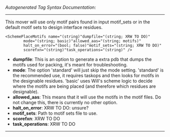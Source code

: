 _Autogenerated Tag Syntax Documentation:_

---
This mover will use only motif pairs found in input motif_sets or in the default motif sets to design interface residues.

```
<SchemePlaceMotifs name="(string)"dumpfile="(string; XRW TO DO)"
        mode="(string; basic)"allowed_aas="(string; motifs)"
        halt_on_error="(bool; false)"motif_sets="(string; XRW TO DO)"
        scorefxn="(string)"task_operations="(string)" />
```

-   **dumpfile**: This is an option to generate a extra pdb that dumps the motifs used for packing, it's meant for troubleshooting.
-   **mode**: The option 'standard' will just skip the mode setting. 'standard' is the recommended use, it requires taskops and then looks for motifs in the designable residues. 'basic' uses Will's scheme logic to decide where the motifs are being placed (and therefore which residues are designable).
-   **allowed_aas**: This means that it will use the motifs in the motif files. Do not change this, there is currently no other option.
-   **halt_on_error**: XRW TO DO: unsure?
-   **motif_sets**: Path to motif sets file to use.
-   **scorefxn**: XRW TO DO
-   **task_operations**: XRW TO DO

---
